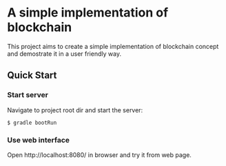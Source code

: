 # A simple implementation of blockchain

This project aims to create a simple implementation of blockchain concept and demostrate it in a user friendly way.

## Quick Start

### Start server

Navigate to project root dir and start the server:

```
$ gradle bootRun
```

### Use web interface

Open http://localhost:8080/ in browser and try it from web page.
